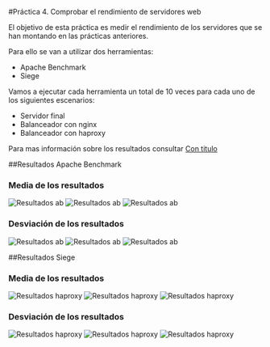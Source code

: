 #Práctica 4. Comprobar el rendimiento de servidores web

El objetivo de esta práctica es medir el rendimiento de los servidores que se han montando en las prácticas anteriores.

Para ello se van a utilizar dos herramientas:

* Apache Benchmark
* Siege


Vamos a ejecutar cada herramienta un total de 10 veces para cada uno de los siguientes escenarios:

* Servidor final
* Balanceador con nginx
* Balanceador con haproxy

Para mas información sobre los resultados consultar [Con titulo](Resultados/Resultados-Apache-Benchmark.ods "titulo")

##Resultados Apache Benchmark

### Media de los resultados

![Resultados ab](Imagenes/ResultadosAB/ab-media-Time-taken.png "Media time taken")
![Resultados ab](Imagenes/ResultadosAB/ab-media-failed.png "Media failed request")
![Resultados ab](Imagenes/ResultadosAB/ab-media-request.png "Media request per second")

### Desviación de los resultados

![Resultados ab](Imagenes/ResultadosAB/ab-desviacion-Time-taken.png "Desviación time taken")
![Resultados ab](Imagenes/ResultadosAB/ab-desviacion-failed.png "Desviación failed request")
![Resultados ab](Imagenes/ResultadosAB/ab-desviacion-request.png "Desviación request per second")

##Resultados Siege

### Media de los resultados

![Resultados haproxy](Imagenes/ResultadosHaproxy/haproxy-media-elapsed-time.png
 "Media elapsed time")
![Resultados haproxy](Imagenes/ResultadosHaproxy/haproxy-media-longest-transaction.png
 "Media longest transaction")
![Resultados haproxy](Imagenes/ResultadosHaproxy/haproxy-media-transaction-rate.png
 "Media transaction rate")

### Desviación de los resultados

![Resultados haproxy](Imagenes/ResultadosHaproxy/haproxy-desviacion-elapsed-time.png
 "Desviación elapsed time")
![Resultados haproxy](Imagenes/ResultadosHaproxy/haproxy-desviacion-longest-transaction.png "Desviación longest transaction")
![Resultados haproxy](Imagenes/ResultadosHaproxy/haproxy-desviacion-transaction-rate.png "Desviación transaction rate")
